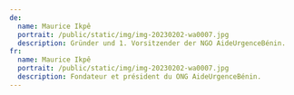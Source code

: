 ```yaml
---
de:
  name: Maurice Ikpê
  portrait: /public/static/img/img-20230202-wa0007.jpg
  description: G﻿ründer und 1. Vorsitzender der NGO AideUrgenceBénin.
fr:
  name: Maurice Ikpê
  portrait: /public/static/img/img-20230202-wa0007.jpg
  description: F﻿ondateur et président du ONG AideUrgenceBénin.
---
```

